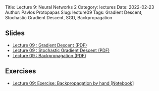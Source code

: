 Title: Lecture 9: Neural Networks 2
Category: lectures
Date: 2022-02-23
Author: Pavlos Protopapas 
Slug: lecture09
Tags: Gradient Descent, Stochastic Gradient Descent, SGD, Backpropagation 

## Slides
- [Lecture 09 : Gradient Descent (PDF)]({attach}presentation/GradientDescent.pdf)
- [Lecture 09 : Stochastic Gradient Descent (PDF)]({attach}presentation/SGD.pdf)
- [Lecture 09 : Backpropagation (PDF)]({attach}presentation/Backprop.pdf)

## Exercises
- [Lecture 09: Exercise: Backpropagation by hand [Notebook]]({filename}notebook/s2-ex2-challenge.ipynb)
